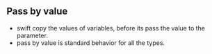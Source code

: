 ## Pass by value 

- swift copy the values of variables, before its pass the value to the parameter.  
- pass by value is standard behavior for all the types. 